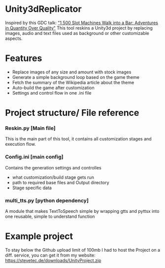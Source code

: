# Unity3dReplicator
Inspired by this GDC talk: ["1,500 Slot Machines Walk into a Bar: Adventures in Quantity Over Quality"](https://www.youtube.com/watch?v=E8Lhqri8tZk)
This tool reskins a Unity3d project by replacing images, audio and text files used as background or other customizable aspects.

# Features
* Replace images of any size and amount with stock images
* Generate a simple background loop based on the game theme
* Fetch the summary of the Wikipedia article about the theme
* Auto-build the game after customization
* Settings and control flow in one .ini file

# Project structure/ File reference

### Reskin.py [Main file]
This is the main part of this tool, it contains all customization stages and execution flow.

### Config.ini [main config]
Contains the generation settings and controlles
* what customization/build stage gets run
* path to required base files and Output directory
* Stage specific data

### multi_tts.py [python dependency]
A module that makes TextToSpeech simple by wrapping gtts and pyttsx into one reusable, simple to understand function

# Example project
To stay below the Github upload limit of 100mb I had to host the Project on a diff. service,
you can get it from my website: https://stevetec.de/downloads/UnityProject.zip
